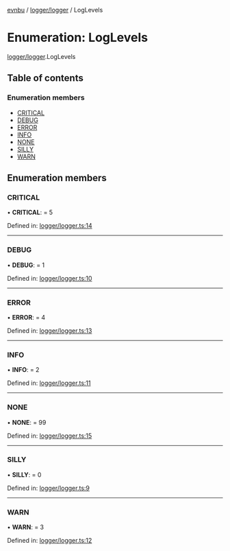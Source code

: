 [evnbu](../README.md) / [logger/logger](../modules/logger_logger.md) / LogLevels

# Enumeration: LogLevels

[logger/logger](../modules/logger_logger.md).LogLevels

## Table of contents

### Enumeration members

- [CRITICAL](logger_logger.loglevels.md#critical)
- [DEBUG](logger_logger.loglevels.md#debug)
- [ERROR](logger_logger.loglevels.md#error)
- [INFO](logger_logger.loglevels.md#info)
- [NONE](logger_logger.loglevels.md#none)
- [SILLY](logger_logger.loglevels.md#silly)
- [WARN](logger_logger.loglevels.md#warn)

## Enumeration members

### CRITICAL

• **CRITICAL**: = 5

Defined in: [logger/logger.ts:14](https://github.com/nawilliams95/evnbu/blob/b0bc93a/src/logger/logger.ts#L14)

___

### DEBUG

• **DEBUG**: = 1

Defined in: [logger/logger.ts:10](https://github.com/nawilliams95/evnbu/blob/b0bc93a/src/logger/logger.ts#L10)

___

### ERROR

• **ERROR**: = 4

Defined in: [logger/logger.ts:13](https://github.com/nawilliams95/evnbu/blob/b0bc93a/src/logger/logger.ts#L13)

___

### INFO

• **INFO**: = 2

Defined in: [logger/logger.ts:11](https://github.com/nawilliams95/evnbu/blob/b0bc93a/src/logger/logger.ts#L11)

___

### NONE

• **NONE**: = 99

Defined in: [logger/logger.ts:15](https://github.com/nawilliams95/evnbu/blob/b0bc93a/src/logger/logger.ts#L15)

___

### SILLY

• **SILLY**: = 0

Defined in: [logger/logger.ts:9](https://github.com/nawilliams95/evnbu/blob/b0bc93a/src/logger/logger.ts#L9)

___

### WARN

• **WARN**: = 3

Defined in: [logger/logger.ts:12](https://github.com/nawilliams95/evnbu/blob/b0bc93a/src/logger/logger.ts#L12)
